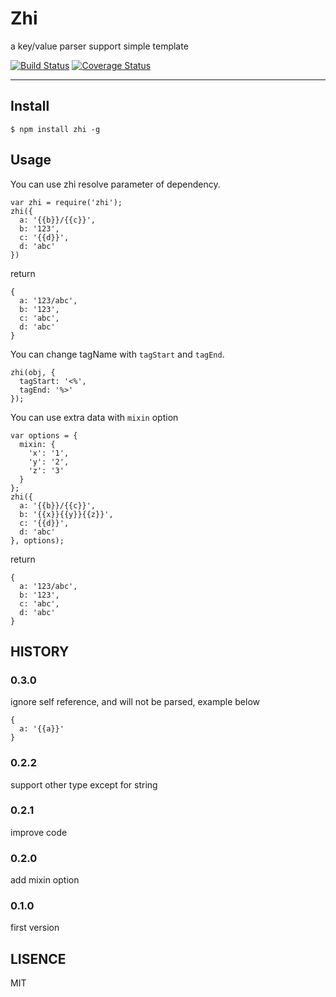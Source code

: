 # Zhi

a key/value parser support simple template

[![Build Status](https://travis-ci.org/popomore/zhi.png?branch=master)](https://travis-ci.org/popomore/zhi)
[![Coverage Status](https://coveralls.io/repos/popomore/zhi/badge.png?branch=master)](https://coveralls.io/r/popomore/zhi?branch=master)


---

## Install

```
$ npm install zhi -g
```

## Usage

You can use zhi resolve parameter of dependency.

```
var zhi = require('zhi');
zhi({
  a: '{{b}}/{{c}}',
  b: '123',
  c: '{{d}}',
  d: 'abc'
})
```

return

```
{
  a: '123/abc',
  b: '123',
  c: 'abc',
  d: 'abc'
}
```

You can change tagName with `tagStart` and `tagEnd`.

```
zhi(obj, {
  tagStart: '<%',
  tagEnd: '%>'
});
```

You can use extra data with `mixin` option

```
var options = {
  mixin: {
    'x': '1',
    'y': '2',
    'z': '3'
  }
};
zhi({
  a: '{{b}}/{{c}}',
  b: '{{x}}{{y}}{{z}}',
  c: '{{d}}',
  d: 'abc'
}, options);
```

return

```
{
  a: '123/abc',
  b: '123',
  c: 'abc',
  d: 'abc'
}
```

## HISTORY

### 0.3.0

ignore self reference, and will not be parsed, example below

```
{
  a: '{{a}}'
}
```

### 0.2.2

support other type except for string

### 0.2.1

improve code

### 0.2.0

add mixin option

### 0.1.0

first version

## LISENCE

MIT
